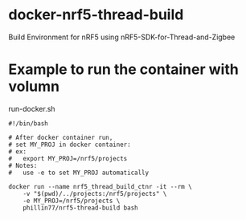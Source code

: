# docker-nrf5-thread-build
Build Environment for nRF5 using nRF5-SDK-for-Thread-and-Zigbee


# Example to run the container with volumn
run-docker.sh

    #!/bin/bash

    # After docker container run,
    # set MY_PROJ in docker container:
    # ex:
    #   export MY_PROJ=/nrf5/projects
    # Notes:
    #   use -e to set MY_PROJ automatically

    docker run --name nrf5_thread_build_ctnr -it --rm \
        -v "$(pwd)/../projects:/nrf5/projects" \
        -e MY_PROJ=/nrf5/projects \
        phillin77/nrf5-thread-build bash
